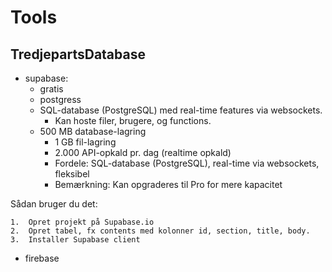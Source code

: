 # Tools

## TredjepartsDatabase
- supabase: 
    - gratis
    - postgress
    - SQL-database (PostgreSQL) med real-time features via websockets.     
		- Kan hoste filer, brugere, og functions. 
    - 500 MB database-lagring 
		- 1 GB fil-lagring 
		- 2.000 API-opkald pr. dag (realtime opkald) 
		- Fordele: SQL-database (PostgreSQL), real-time via websockets, fleksibel 
		- Bemærkning: Kan opgraderes til Pro for mere kapacitet 
 
Sådan bruger du det:

	1.	Opret projekt på Supabase.io
	2.	Opret tabel, fx contents med kolonner id, section, title, body.
	3.	Installer Supabase client

- firebase